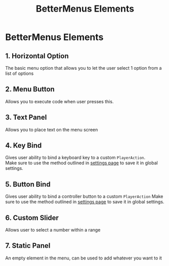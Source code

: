 ﻿---
title: BetterMenus Elements
parent: BetterMenus
grand_parent: Dependency Mods
---
# BetterMenus Elements

## 1. Horizontal Option
The basic menu option that allows you to let the user select 1 option from a list of options
## 2. Menu Button
Allows you to execute code when user presses this. 
## 3. Text Panel
Allows you to place text on the menu screen
## 4. Key Bind
Gives user ability to bind a keyboard key to a custom `PlayerAction`.  
Make sure to use the method outlined in [settings page](../../saving-mod-data.md#keybinds) to save it in global settings.
## 5. Button Bind
Gives user ability to bind a controller button to a custom `PlayerAction`
Make sure to use the method outlined in [settings page](../../saving-mod-data.md#keybinds) to save it in global settings.
## 6. Custom Slider
Allows user to select a number within a range
## 7. Static Panel
An empty element in the menu, can be used to add whatever you want to it